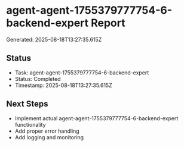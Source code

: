 # agent-agent-1755379777754-6-backend-expert Report

Generated: 2025-08-18T13:27:35.615Z

## Status
- Task: agent-agent-1755379777754-6-backend-expert
- Status: Completed
- Timestamp: 2025-08-18T13:27:35.615Z

## Next Steps
- Implement actual agent-agent-1755379777754-6-backend-expert functionality
- Add proper error handling
- Add logging and monitoring

